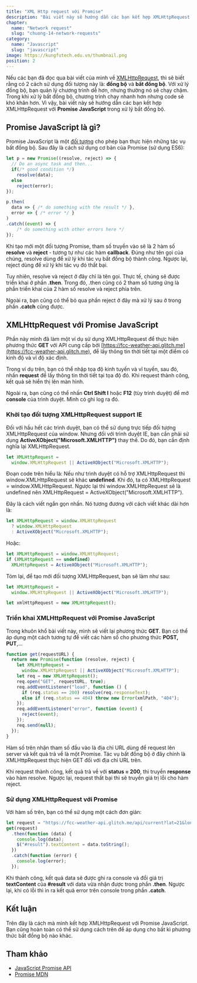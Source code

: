 ```yaml
---
title: "XML Http request với Promise"
description: "Bài viết này sẽ hướng dẫn các bạn kết hợp XMLHttpRequest với Promise JavaScript trong xử lý bất đồng bộ."
chapter:
  name: "Network request"
  slug: "chuong-14-network-requests"
category:
  name: "Javascript"
  slug: "javascript"
image: https://kungfutech.edu.vn/thumbnail.png
position: 2
---
```


Nếu các bạn đã đọc qua bài viết của mình về [XMLHttpRequest](/bai-viet/javascript/network-requests), thì sẽ biết rằng có 2 cách sử dụng đối tượng này là: **đồng bộ** và **bất đồng bộ**. Với xử lý đồng bộ, bạn quản lý chương trình dễ hơn, nhưng thường nó sẽ chạy chậm. Trong khi xử lý bất đồng bộ, chương trình chạy nhanh hơn nhưng code sẽ khó khăn hơn. Vì vậy, bài viết này sẽ hướng dẫn các bạn kết hợp XMLHttpRequest với **Promise JavaScript** trong xử lý bất đồng bộ.

## Promise JavaScript là gì?

Promise JavaScript là một [đối tượng](/bai-viet/javascript/object-la-gi-object-trong-javascript) cho phép bạn thực hiện những tác vụ bất đồng bộ. Sau đây là cách sử dụng cơ bản của Promise (sử dụng ES6):

```js
let p = new Promise((resolve, reject) => {
  // Do an async task and then...
  if(/* good condition */)
    resolve(data);
  else
    reject(error);
});

p.then(
  data => { /* do something with the result */ },
  error => { /* error */ }
)
.catch((event) => {
    /* do something with other errors here */
});
```

Khi tạo mới một đối tượng Promise, tham số truyền vào sẽ là 2 hàm số **resolve** và **reject** - tương tự như các hàm **callback**. Đúng như tên gọi của chúng, resolve dùng để xử lý khi tác vụ bất đồng bộ thành công. Ngược lại, reject dùng để xử lý khi tác vụ đó thất bại.

Tuy nhiên, resolve và reject ở đây chỉ là tên gọi. Thực tế, chúng sẽ được triển khai ở phần **.then**. Trong đó, .then cũng có 2 tham số tương ứng là phần triển khai của 2 hàm số resolve và reject phía trên.

Ngoài ra, bạn cũng có thể bỏ qua phần reject ở đây mà xử lý sau ở trong phần **.catch** cũng được.

## XMLHttpRequest với Promise JavaScript

Phần này mình đã làm một ví dụ sử dụng XMLHttpRequest để thực hiện phương thức **GET** với API cung cấp bởi [https://fcc-weather-api.glitch.me](https://fcc-weather-api.glitch.me), để lấy thông tin thời tiết tại một điểm có kinh độ và vĩ độ xác định.

[](https://codepen.io/completejavascript/pen/vRxWdQ)

Trong ví dụ trên, bạn có thể nhập tọa độ kinh tuyến và vĩ tuyến, sau đó, nhấn **request** để lấy thông tin thời tiết tại tọa độ đó. Khi request thành công, kết quả sẽ hiển thị lên màn hình.

Ngoài ra, bạn cũng có thể nhấn **Ctrl Shift I** hoặc **F12** (tùy trình duyệt) để mở **console** của trình duyệt. Mình có ghi log ra đó.

### Khởi tạo đối tượng XMLHttpRequest support IE

Đối với hầu hết các trình duyệt, bạn có thể sử dụng trực tiếp đối tượng XMLHttpRequest của window. Nhưng đối với trình duyệt IE, bạn cần phải sử dụng **ActiveXObject("Microsoft.XMLHTTP")** thay thế. Do đó, bạn cần định nghĩa lại XMLHttpRequest.

```js
let XMLHttpRequest =
  window.XMLHttpRequest || ActiveXObject("Microsoft.XMLHTTP");
```

Đoạn code trên hiểu là: Nếu như trình duyệt có hỗ trợ XMLHttpRequest thì window.XMLHttpRequest sẽ khác **undefined**. Khi đó, ta có XMLHttpRequest = window.XMLHttpRequest. Ngược lại thì window.XMLHttpRequest sẽ là undefined nên XMLHttpRequest = ActiveXObject("Microsoft.XMLHTTP").

Đây là cách viết ngắn gọn nhấn. Nó tương đương với cách viết khác dài hơn là:

```js
let XMLHttpRequest = window.XMLHttpRequest
  ? window.XMLHttpRequest
  : ActiveXObject("Microsoft.XMLHTTP");
```

Hoặc:

```js
let XMLHttpRequest = window.XMLHttpRequest;
if (XMLHttpRequest == undefined)
  XMLHttpRequest = ActiveXObject("Microsoft.XMLHTTP");
```

Tóm lại, để tạo mới đối tượng XMLHttpRequest, bạn sẽ làm như sau:

```js
let XMLHttpRequest =
  window.XMLHttpRequest || ActiveXObject("Microsoft.XMLHTTP");

let xmlHttpRequest = new XMLHttpRequest();
```

### Triển khai XMLHttpRequest với Promise JavaScript

Trong khuôn khổ bài viết này, mình sẽ viết lại phương thức **GET**. Bạn có thể áp dụng một cách tương tự để viết các hàm số cho phương thức **POST, PUT**,...

```js
function get(requestURL) {
  return new Promise(function (resolve, reject) {
    let XMLHttpRequest =
      window.XMLHttpRequest || ActiveXObject("Microsoft.XMLHTTP");
    let req = new XMLHttpRequest();
    req.open("GET", requestURL, true);
    req.addEventListener("load", function () {
      if (req.status == 200) resolve(req.responseText);
      else if (req.status == 404) throw new Error(xmlPath, "404");
    });
    req.addEventListener("error", function (event) {
      reject(event);
    });
    req.send(null);
  });
}
```

Hàm số trên nhận tham số đầu vào là địa chỉ URL dùng để request lên server và kết quả trả về là một Promise. Tác vụ bất đồng bộ ở đây chính là XMLHttpRequest thực hiện GET đối với địa chỉ URL trên.

Khi request thành công, kết quả trả về với **status = 200**, thì truyền **response** vào hàm resolve. Ngược lại, request thất bại thì sẽ truyền giá trị lỗi cho hàm reject.

### Sử dụng XMLHttpRequest với Promise

Với hàm số trên, bạn có thể sử dụng một cách đơn giản:

```js
let request = "https://fcc-weather-api.glitch.me/api/current?lat=21&lon=105";
get(request)
  .then(function (data) {
    console.log(data);
    $("#result").textContent = data.toString();
  })
  .catch(function (error) {
    console.log(error);
  });
```

Khi thành công, kết quả data sẽ được ghi ra console và đổi giá trị **textContent** của **#result** với data vừa nhận được trong phần **.then**. Ngược lại, khi có lỗi thì in ra kết quả error trên console trong phần **.catch**.

## Kết luận

Trên đây là cách mà mình kết hợp XMLHttpRequest với Promise JavaScript. Bạn cũng hoàn toàn có thể sử dụng cách trên để áp dụng cho bất kì phương thức bất đồng bộ nào khác.

## Tham khảo

- [JavaScript Promise API](https://davidwalsh.name/promises)
- [Promise MDN](https://developer.mozilla.org/en-US/docs/Web/JavaScript/Reference/Global_Objects/Promise)
